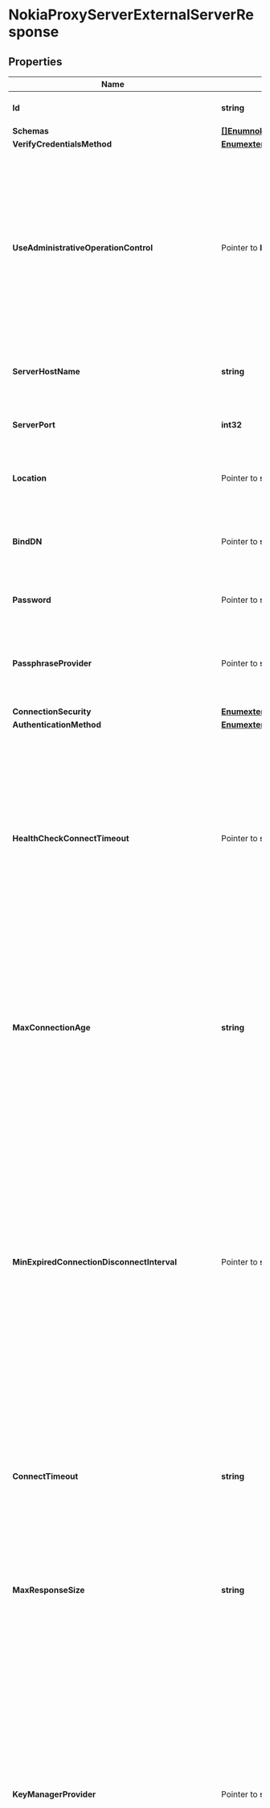 # NokiaProxyServerExternalServerResponse

## Properties

Name | Type | Description | Notes
------------ | ------------- | ------------- | -------------
**Id** | **string** | Name of the External Server | 
**Schemas** | [**[]EnumnokiaProxyServerExternalServerSchemaUrn**](EnumnokiaProxyServerExternalServerSchemaUrn.md) |  | 
**VerifyCredentialsMethod** | [**EnumexternalServerVerifyCredentialsMethodProp**](EnumexternalServerVerifyCredentialsMethodProp.md) |  | 
**UseAdministrativeOperationControl** | Pointer to **bool** | Indicates whether to include the administrative operation request control in requests sent to this server which are intended for administrative operations (e.g., health checking) rather than requests directly from clients. | [optional] 
**ServerHostName** | **string** | The host name or IP address of the target LDAP server. | 
**ServerPort** | **int32** | The port number on which the server listens for requests. | 
**Location** | Pointer to **string** | Specifies the location for the LDAP External Server. | [optional] 
**BindDN** | Pointer to **string** | The DN to use to bind to the target LDAP server if simple authentication is required. | [optional] 
**Password** | Pointer to **string** | The login password for the specified user. | [optional] 
**PassphraseProvider** | Pointer to **string** | The passphrase provider to use to obtain the login password for the specified user. | [optional] 
**ConnectionSecurity** | [**EnumexternalServerConnectionSecurityProp**](EnumexternalServerConnectionSecurityProp.md) |  | 
**AuthenticationMethod** | [**EnumexternalServerNokiaProxyServerAuthenticationMethodProp**](EnumexternalServerNokiaProxyServerAuthenticationMethodProp.md) |  | 
**HealthCheckConnectTimeout** | Pointer to **string** | Specifies the maximum length of time to wait for a connection to be established for the purpose of performing a health check. If the connection cannot be established within this length of time, the server will be classified as unavailable. | [optional] 
**MaxConnectionAge** | **string** | Specifies the maximum length of time that connections to this server should be allowed to remain established before being closed and replaced with newly-established connections. | 
**MinExpiredConnectionDisconnectInterval** | Pointer to **string** | Specifies the minimum length of time that should pass between connection closures as a result of the connections being established for longer than the maximum connection age. This may help avoid cases in which a large number of connections are closed and re-established in a short period of time because of the maximum connection age. | [optional] 
**ConnectTimeout** | **string** | Specifies the maximum length of time to wait for a connection to be established before giving up and considering the server unavailable. | 
**MaxResponseSize** | **string** | Specifies the maximum response size that should be supported for messages received from the LDAP external server. | 
**KeyManagerProvider** | Pointer to **string** | The key manager provider to use if SSL or StartTLS is to be used for connection-level security. When specifying a value for this property (except when using the Null key manager provider) you must ensure that the external server trusts this server&#39;s public certificate by adding this server&#39;s public certificate to the external server&#39;s trust store. | [optional] 
**TrustManagerProvider** | Pointer to **string** | The trust manager provider to use if SSL or StartTLS is to be used for connection-level security. | [optional] 
**InitialConnections** | Pointer to **int32** | The number of connections to initially establish to the LDAP external server. A value of zero indicates that the number of connections should be dynamically based on the number of available worker threads. This will be ignored when using a thread-local connection pool. | [optional] 
**MaxConnections** | Pointer to **int32** | The maximum number of concurrent connections to maintain for the LDAP external server. A value of zero indicates that the number of connections should be dynamically based on the number of available worker threads. This will be ignored when using a thread-local connection pool. | [optional] 
**DefunctConnectionResultCode** | Pointer to [**[]EnumexternalServerDefunctConnectionResultCodeProp**](EnumexternalServerDefunctConnectionResultCodeProp.md) | Specifies the operation result code values that should cause the associated connection should be considered defunct. If an operation fails with one of these result codes, then it will be terminated and an attempt will be made to establish a new connection in its place. | [optional] 
**AbandonOnTimeout** | Pointer to **bool** | Indicates whether to send an abandon request for an operation for which a response timeout is encountered. A request which has timed out on one server may be retried on another server regardless of whether an abandon request is sent, but if the initial attempt is not abandoned then a long-running operation may unnecessarily continue to consume processing resources on the initial server. | [optional] 
**Description** | Pointer to **string** | A description for this External Server | [optional] 
**Meta** | Pointer to [**MetaMeta**](MetaMeta.md) |  | [optional] 
**Urnpingidentityschemasconfigurationmessages20** | Pointer to [**MetaUrnPingidentitySchemasConfigurationMessages20**](MetaUrnPingidentitySchemasConfigurationMessages20.md) |  | [optional] 

## Methods

### NewNokiaProxyServerExternalServerResponse

`func NewNokiaProxyServerExternalServerResponse(id string, schemas []EnumnokiaProxyServerExternalServerSchemaUrn, verifyCredentialsMethod EnumexternalServerVerifyCredentialsMethodProp, serverHostName string, serverPort int32, connectionSecurity EnumexternalServerConnectionSecurityProp, authenticationMethod EnumexternalServerNokiaProxyServerAuthenticationMethodProp, maxConnectionAge string, connectTimeout string, maxResponseSize string, ) *NokiaProxyServerExternalServerResponse`

NewNokiaProxyServerExternalServerResponse instantiates a new NokiaProxyServerExternalServerResponse object
This constructor will assign default values to properties that have it defined,
and makes sure properties required by API are set, but the set of arguments
will change when the set of required properties is changed

### NewNokiaProxyServerExternalServerResponseWithDefaults

`func NewNokiaProxyServerExternalServerResponseWithDefaults() *NokiaProxyServerExternalServerResponse`

NewNokiaProxyServerExternalServerResponseWithDefaults instantiates a new NokiaProxyServerExternalServerResponse object
This constructor will only assign default values to properties that have it defined,
but it doesn't guarantee that properties required by API are set

### GetId

`func (o *NokiaProxyServerExternalServerResponse) GetId() string`

GetId returns the Id field if non-nil, zero value otherwise.

### GetIdOk

`func (o *NokiaProxyServerExternalServerResponse) GetIdOk() (*string, bool)`

GetIdOk returns a tuple with the Id field if it's non-nil, zero value otherwise
and a boolean to check if the value has been set.

### SetId

`func (o *NokiaProxyServerExternalServerResponse) SetId(v string)`

SetId sets Id field to given value.


### GetSchemas

`func (o *NokiaProxyServerExternalServerResponse) GetSchemas() []EnumnokiaProxyServerExternalServerSchemaUrn`

GetSchemas returns the Schemas field if non-nil, zero value otherwise.

### GetSchemasOk

`func (o *NokiaProxyServerExternalServerResponse) GetSchemasOk() (*[]EnumnokiaProxyServerExternalServerSchemaUrn, bool)`

GetSchemasOk returns a tuple with the Schemas field if it's non-nil, zero value otherwise
and a boolean to check if the value has been set.

### SetSchemas

`func (o *NokiaProxyServerExternalServerResponse) SetSchemas(v []EnumnokiaProxyServerExternalServerSchemaUrn)`

SetSchemas sets Schemas field to given value.


### GetVerifyCredentialsMethod

`func (o *NokiaProxyServerExternalServerResponse) GetVerifyCredentialsMethod() EnumexternalServerVerifyCredentialsMethodProp`

GetVerifyCredentialsMethod returns the VerifyCredentialsMethod field if non-nil, zero value otherwise.

### GetVerifyCredentialsMethodOk

`func (o *NokiaProxyServerExternalServerResponse) GetVerifyCredentialsMethodOk() (*EnumexternalServerVerifyCredentialsMethodProp, bool)`

GetVerifyCredentialsMethodOk returns a tuple with the VerifyCredentialsMethod field if it's non-nil, zero value otherwise
and a boolean to check if the value has been set.

### SetVerifyCredentialsMethod

`func (o *NokiaProxyServerExternalServerResponse) SetVerifyCredentialsMethod(v EnumexternalServerVerifyCredentialsMethodProp)`

SetVerifyCredentialsMethod sets VerifyCredentialsMethod field to given value.


### GetUseAdministrativeOperationControl

`func (o *NokiaProxyServerExternalServerResponse) GetUseAdministrativeOperationControl() bool`

GetUseAdministrativeOperationControl returns the UseAdministrativeOperationControl field if non-nil, zero value otherwise.

### GetUseAdministrativeOperationControlOk

`func (o *NokiaProxyServerExternalServerResponse) GetUseAdministrativeOperationControlOk() (*bool, bool)`

GetUseAdministrativeOperationControlOk returns a tuple with the UseAdministrativeOperationControl field if it's non-nil, zero value otherwise
and a boolean to check if the value has been set.

### SetUseAdministrativeOperationControl

`func (o *NokiaProxyServerExternalServerResponse) SetUseAdministrativeOperationControl(v bool)`

SetUseAdministrativeOperationControl sets UseAdministrativeOperationControl field to given value.

### HasUseAdministrativeOperationControl

`func (o *NokiaProxyServerExternalServerResponse) HasUseAdministrativeOperationControl() bool`

HasUseAdministrativeOperationControl returns a boolean if a field has been set.

### GetServerHostName

`func (o *NokiaProxyServerExternalServerResponse) GetServerHostName() string`

GetServerHostName returns the ServerHostName field if non-nil, zero value otherwise.

### GetServerHostNameOk

`func (o *NokiaProxyServerExternalServerResponse) GetServerHostNameOk() (*string, bool)`

GetServerHostNameOk returns a tuple with the ServerHostName field if it's non-nil, zero value otherwise
and a boolean to check if the value has been set.

### SetServerHostName

`func (o *NokiaProxyServerExternalServerResponse) SetServerHostName(v string)`

SetServerHostName sets ServerHostName field to given value.


### GetServerPort

`func (o *NokiaProxyServerExternalServerResponse) GetServerPort() int32`

GetServerPort returns the ServerPort field if non-nil, zero value otherwise.

### GetServerPortOk

`func (o *NokiaProxyServerExternalServerResponse) GetServerPortOk() (*int32, bool)`

GetServerPortOk returns a tuple with the ServerPort field if it's non-nil, zero value otherwise
and a boolean to check if the value has been set.

### SetServerPort

`func (o *NokiaProxyServerExternalServerResponse) SetServerPort(v int32)`

SetServerPort sets ServerPort field to given value.


### GetLocation

`func (o *NokiaProxyServerExternalServerResponse) GetLocation() string`

GetLocation returns the Location field if non-nil, zero value otherwise.

### GetLocationOk

`func (o *NokiaProxyServerExternalServerResponse) GetLocationOk() (*string, bool)`

GetLocationOk returns a tuple with the Location field if it's non-nil, zero value otherwise
and a boolean to check if the value has been set.

### SetLocation

`func (o *NokiaProxyServerExternalServerResponse) SetLocation(v string)`

SetLocation sets Location field to given value.

### HasLocation

`func (o *NokiaProxyServerExternalServerResponse) HasLocation() bool`

HasLocation returns a boolean if a field has been set.

### GetBindDN

`func (o *NokiaProxyServerExternalServerResponse) GetBindDN() string`

GetBindDN returns the BindDN field if non-nil, zero value otherwise.

### GetBindDNOk

`func (o *NokiaProxyServerExternalServerResponse) GetBindDNOk() (*string, bool)`

GetBindDNOk returns a tuple with the BindDN field if it's non-nil, zero value otherwise
and a boolean to check if the value has been set.

### SetBindDN

`func (o *NokiaProxyServerExternalServerResponse) SetBindDN(v string)`

SetBindDN sets BindDN field to given value.

### HasBindDN

`func (o *NokiaProxyServerExternalServerResponse) HasBindDN() bool`

HasBindDN returns a boolean if a field has been set.

### GetPassword

`func (o *NokiaProxyServerExternalServerResponse) GetPassword() string`

GetPassword returns the Password field if non-nil, zero value otherwise.

### GetPasswordOk

`func (o *NokiaProxyServerExternalServerResponse) GetPasswordOk() (*string, bool)`

GetPasswordOk returns a tuple with the Password field if it's non-nil, zero value otherwise
and a boolean to check if the value has been set.

### SetPassword

`func (o *NokiaProxyServerExternalServerResponse) SetPassword(v string)`

SetPassword sets Password field to given value.

### HasPassword

`func (o *NokiaProxyServerExternalServerResponse) HasPassword() bool`

HasPassword returns a boolean if a field has been set.

### GetPassphraseProvider

`func (o *NokiaProxyServerExternalServerResponse) GetPassphraseProvider() string`

GetPassphraseProvider returns the PassphraseProvider field if non-nil, zero value otherwise.

### GetPassphraseProviderOk

`func (o *NokiaProxyServerExternalServerResponse) GetPassphraseProviderOk() (*string, bool)`

GetPassphraseProviderOk returns a tuple with the PassphraseProvider field if it's non-nil, zero value otherwise
and a boolean to check if the value has been set.

### SetPassphraseProvider

`func (o *NokiaProxyServerExternalServerResponse) SetPassphraseProvider(v string)`

SetPassphraseProvider sets PassphraseProvider field to given value.

### HasPassphraseProvider

`func (o *NokiaProxyServerExternalServerResponse) HasPassphraseProvider() bool`

HasPassphraseProvider returns a boolean if a field has been set.

### GetConnectionSecurity

`func (o *NokiaProxyServerExternalServerResponse) GetConnectionSecurity() EnumexternalServerConnectionSecurityProp`

GetConnectionSecurity returns the ConnectionSecurity field if non-nil, zero value otherwise.

### GetConnectionSecurityOk

`func (o *NokiaProxyServerExternalServerResponse) GetConnectionSecurityOk() (*EnumexternalServerConnectionSecurityProp, bool)`

GetConnectionSecurityOk returns a tuple with the ConnectionSecurity field if it's non-nil, zero value otherwise
and a boolean to check if the value has been set.

### SetConnectionSecurity

`func (o *NokiaProxyServerExternalServerResponse) SetConnectionSecurity(v EnumexternalServerConnectionSecurityProp)`

SetConnectionSecurity sets ConnectionSecurity field to given value.


### GetAuthenticationMethod

`func (o *NokiaProxyServerExternalServerResponse) GetAuthenticationMethod() EnumexternalServerNokiaProxyServerAuthenticationMethodProp`

GetAuthenticationMethod returns the AuthenticationMethod field if non-nil, zero value otherwise.

### GetAuthenticationMethodOk

`func (o *NokiaProxyServerExternalServerResponse) GetAuthenticationMethodOk() (*EnumexternalServerNokiaProxyServerAuthenticationMethodProp, bool)`

GetAuthenticationMethodOk returns a tuple with the AuthenticationMethod field if it's non-nil, zero value otherwise
and a boolean to check if the value has been set.

### SetAuthenticationMethod

`func (o *NokiaProxyServerExternalServerResponse) SetAuthenticationMethod(v EnumexternalServerNokiaProxyServerAuthenticationMethodProp)`

SetAuthenticationMethod sets AuthenticationMethod field to given value.


### GetHealthCheckConnectTimeout

`func (o *NokiaProxyServerExternalServerResponse) GetHealthCheckConnectTimeout() string`

GetHealthCheckConnectTimeout returns the HealthCheckConnectTimeout field if non-nil, zero value otherwise.

### GetHealthCheckConnectTimeoutOk

`func (o *NokiaProxyServerExternalServerResponse) GetHealthCheckConnectTimeoutOk() (*string, bool)`

GetHealthCheckConnectTimeoutOk returns a tuple with the HealthCheckConnectTimeout field if it's non-nil, zero value otherwise
and a boolean to check if the value has been set.

### SetHealthCheckConnectTimeout

`func (o *NokiaProxyServerExternalServerResponse) SetHealthCheckConnectTimeout(v string)`

SetHealthCheckConnectTimeout sets HealthCheckConnectTimeout field to given value.

### HasHealthCheckConnectTimeout

`func (o *NokiaProxyServerExternalServerResponse) HasHealthCheckConnectTimeout() bool`

HasHealthCheckConnectTimeout returns a boolean if a field has been set.

### GetMaxConnectionAge

`func (o *NokiaProxyServerExternalServerResponse) GetMaxConnectionAge() string`

GetMaxConnectionAge returns the MaxConnectionAge field if non-nil, zero value otherwise.

### GetMaxConnectionAgeOk

`func (o *NokiaProxyServerExternalServerResponse) GetMaxConnectionAgeOk() (*string, bool)`

GetMaxConnectionAgeOk returns a tuple with the MaxConnectionAge field if it's non-nil, zero value otherwise
and a boolean to check if the value has been set.

### SetMaxConnectionAge

`func (o *NokiaProxyServerExternalServerResponse) SetMaxConnectionAge(v string)`

SetMaxConnectionAge sets MaxConnectionAge field to given value.


### GetMinExpiredConnectionDisconnectInterval

`func (o *NokiaProxyServerExternalServerResponse) GetMinExpiredConnectionDisconnectInterval() string`

GetMinExpiredConnectionDisconnectInterval returns the MinExpiredConnectionDisconnectInterval field if non-nil, zero value otherwise.

### GetMinExpiredConnectionDisconnectIntervalOk

`func (o *NokiaProxyServerExternalServerResponse) GetMinExpiredConnectionDisconnectIntervalOk() (*string, bool)`

GetMinExpiredConnectionDisconnectIntervalOk returns a tuple with the MinExpiredConnectionDisconnectInterval field if it's non-nil, zero value otherwise
and a boolean to check if the value has been set.

### SetMinExpiredConnectionDisconnectInterval

`func (o *NokiaProxyServerExternalServerResponse) SetMinExpiredConnectionDisconnectInterval(v string)`

SetMinExpiredConnectionDisconnectInterval sets MinExpiredConnectionDisconnectInterval field to given value.

### HasMinExpiredConnectionDisconnectInterval

`func (o *NokiaProxyServerExternalServerResponse) HasMinExpiredConnectionDisconnectInterval() bool`

HasMinExpiredConnectionDisconnectInterval returns a boolean if a field has been set.

### GetConnectTimeout

`func (o *NokiaProxyServerExternalServerResponse) GetConnectTimeout() string`

GetConnectTimeout returns the ConnectTimeout field if non-nil, zero value otherwise.

### GetConnectTimeoutOk

`func (o *NokiaProxyServerExternalServerResponse) GetConnectTimeoutOk() (*string, bool)`

GetConnectTimeoutOk returns a tuple with the ConnectTimeout field if it's non-nil, zero value otherwise
and a boolean to check if the value has been set.

### SetConnectTimeout

`func (o *NokiaProxyServerExternalServerResponse) SetConnectTimeout(v string)`

SetConnectTimeout sets ConnectTimeout field to given value.


### GetMaxResponseSize

`func (o *NokiaProxyServerExternalServerResponse) GetMaxResponseSize() string`

GetMaxResponseSize returns the MaxResponseSize field if non-nil, zero value otherwise.

### GetMaxResponseSizeOk

`func (o *NokiaProxyServerExternalServerResponse) GetMaxResponseSizeOk() (*string, bool)`

GetMaxResponseSizeOk returns a tuple with the MaxResponseSize field if it's non-nil, zero value otherwise
and a boolean to check if the value has been set.

### SetMaxResponseSize

`func (o *NokiaProxyServerExternalServerResponse) SetMaxResponseSize(v string)`

SetMaxResponseSize sets MaxResponseSize field to given value.


### GetKeyManagerProvider

`func (o *NokiaProxyServerExternalServerResponse) GetKeyManagerProvider() string`

GetKeyManagerProvider returns the KeyManagerProvider field if non-nil, zero value otherwise.

### GetKeyManagerProviderOk

`func (o *NokiaProxyServerExternalServerResponse) GetKeyManagerProviderOk() (*string, bool)`

GetKeyManagerProviderOk returns a tuple with the KeyManagerProvider field if it's non-nil, zero value otherwise
and a boolean to check if the value has been set.

### SetKeyManagerProvider

`func (o *NokiaProxyServerExternalServerResponse) SetKeyManagerProvider(v string)`

SetKeyManagerProvider sets KeyManagerProvider field to given value.

### HasKeyManagerProvider

`func (o *NokiaProxyServerExternalServerResponse) HasKeyManagerProvider() bool`

HasKeyManagerProvider returns a boolean if a field has been set.

### GetTrustManagerProvider

`func (o *NokiaProxyServerExternalServerResponse) GetTrustManagerProvider() string`

GetTrustManagerProvider returns the TrustManagerProvider field if non-nil, zero value otherwise.

### GetTrustManagerProviderOk

`func (o *NokiaProxyServerExternalServerResponse) GetTrustManagerProviderOk() (*string, bool)`

GetTrustManagerProviderOk returns a tuple with the TrustManagerProvider field if it's non-nil, zero value otherwise
and a boolean to check if the value has been set.

### SetTrustManagerProvider

`func (o *NokiaProxyServerExternalServerResponse) SetTrustManagerProvider(v string)`

SetTrustManagerProvider sets TrustManagerProvider field to given value.

### HasTrustManagerProvider

`func (o *NokiaProxyServerExternalServerResponse) HasTrustManagerProvider() bool`

HasTrustManagerProvider returns a boolean if a field has been set.

### GetInitialConnections

`func (o *NokiaProxyServerExternalServerResponse) GetInitialConnections() int32`

GetInitialConnections returns the InitialConnections field if non-nil, zero value otherwise.

### GetInitialConnectionsOk

`func (o *NokiaProxyServerExternalServerResponse) GetInitialConnectionsOk() (*int32, bool)`

GetInitialConnectionsOk returns a tuple with the InitialConnections field if it's non-nil, zero value otherwise
and a boolean to check if the value has been set.

### SetInitialConnections

`func (o *NokiaProxyServerExternalServerResponse) SetInitialConnections(v int32)`

SetInitialConnections sets InitialConnections field to given value.

### HasInitialConnections

`func (o *NokiaProxyServerExternalServerResponse) HasInitialConnections() bool`

HasInitialConnections returns a boolean if a field has been set.

### GetMaxConnections

`func (o *NokiaProxyServerExternalServerResponse) GetMaxConnections() int32`

GetMaxConnections returns the MaxConnections field if non-nil, zero value otherwise.

### GetMaxConnectionsOk

`func (o *NokiaProxyServerExternalServerResponse) GetMaxConnectionsOk() (*int32, bool)`

GetMaxConnectionsOk returns a tuple with the MaxConnections field if it's non-nil, zero value otherwise
and a boolean to check if the value has been set.

### SetMaxConnections

`func (o *NokiaProxyServerExternalServerResponse) SetMaxConnections(v int32)`

SetMaxConnections sets MaxConnections field to given value.

### HasMaxConnections

`func (o *NokiaProxyServerExternalServerResponse) HasMaxConnections() bool`

HasMaxConnections returns a boolean if a field has been set.

### GetDefunctConnectionResultCode

`func (o *NokiaProxyServerExternalServerResponse) GetDefunctConnectionResultCode() []EnumexternalServerDefunctConnectionResultCodeProp`

GetDefunctConnectionResultCode returns the DefunctConnectionResultCode field if non-nil, zero value otherwise.

### GetDefunctConnectionResultCodeOk

`func (o *NokiaProxyServerExternalServerResponse) GetDefunctConnectionResultCodeOk() (*[]EnumexternalServerDefunctConnectionResultCodeProp, bool)`

GetDefunctConnectionResultCodeOk returns a tuple with the DefunctConnectionResultCode field if it's non-nil, zero value otherwise
and a boolean to check if the value has been set.

### SetDefunctConnectionResultCode

`func (o *NokiaProxyServerExternalServerResponse) SetDefunctConnectionResultCode(v []EnumexternalServerDefunctConnectionResultCodeProp)`

SetDefunctConnectionResultCode sets DefunctConnectionResultCode field to given value.

### HasDefunctConnectionResultCode

`func (o *NokiaProxyServerExternalServerResponse) HasDefunctConnectionResultCode() bool`

HasDefunctConnectionResultCode returns a boolean if a field has been set.

### GetAbandonOnTimeout

`func (o *NokiaProxyServerExternalServerResponse) GetAbandonOnTimeout() bool`

GetAbandonOnTimeout returns the AbandonOnTimeout field if non-nil, zero value otherwise.

### GetAbandonOnTimeoutOk

`func (o *NokiaProxyServerExternalServerResponse) GetAbandonOnTimeoutOk() (*bool, bool)`

GetAbandonOnTimeoutOk returns a tuple with the AbandonOnTimeout field if it's non-nil, zero value otherwise
and a boolean to check if the value has been set.

### SetAbandonOnTimeout

`func (o *NokiaProxyServerExternalServerResponse) SetAbandonOnTimeout(v bool)`

SetAbandonOnTimeout sets AbandonOnTimeout field to given value.

### HasAbandonOnTimeout

`func (o *NokiaProxyServerExternalServerResponse) HasAbandonOnTimeout() bool`

HasAbandonOnTimeout returns a boolean if a field has been set.

### GetDescription

`func (o *NokiaProxyServerExternalServerResponse) GetDescription() string`

GetDescription returns the Description field if non-nil, zero value otherwise.

### GetDescriptionOk

`func (o *NokiaProxyServerExternalServerResponse) GetDescriptionOk() (*string, bool)`

GetDescriptionOk returns a tuple with the Description field if it's non-nil, zero value otherwise
and a boolean to check if the value has been set.

### SetDescription

`func (o *NokiaProxyServerExternalServerResponse) SetDescription(v string)`

SetDescription sets Description field to given value.

### HasDescription

`func (o *NokiaProxyServerExternalServerResponse) HasDescription() bool`

HasDescription returns a boolean if a field has been set.

### GetMeta

`func (o *NokiaProxyServerExternalServerResponse) GetMeta() MetaMeta`

GetMeta returns the Meta field if non-nil, zero value otherwise.

### GetMetaOk

`func (o *NokiaProxyServerExternalServerResponse) GetMetaOk() (*MetaMeta, bool)`

GetMetaOk returns a tuple with the Meta field if it's non-nil, zero value otherwise
and a boolean to check if the value has been set.

### SetMeta

`func (o *NokiaProxyServerExternalServerResponse) SetMeta(v MetaMeta)`

SetMeta sets Meta field to given value.

### HasMeta

`func (o *NokiaProxyServerExternalServerResponse) HasMeta() bool`

HasMeta returns a boolean if a field has been set.

### GetUrnpingidentityschemasconfigurationmessages20

`func (o *NokiaProxyServerExternalServerResponse) GetUrnpingidentityschemasconfigurationmessages20() MetaUrnPingidentitySchemasConfigurationMessages20`

GetUrnpingidentityschemasconfigurationmessages20 returns the Urnpingidentityschemasconfigurationmessages20 field if non-nil, zero value otherwise.

### GetUrnpingidentityschemasconfigurationmessages20Ok

`func (o *NokiaProxyServerExternalServerResponse) GetUrnpingidentityschemasconfigurationmessages20Ok() (*MetaUrnPingidentitySchemasConfigurationMessages20, bool)`

GetUrnpingidentityschemasconfigurationmessages20Ok returns a tuple with the Urnpingidentityschemasconfigurationmessages20 field if it's non-nil, zero value otherwise
and a boolean to check if the value has been set.

### SetUrnpingidentityschemasconfigurationmessages20

`func (o *NokiaProxyServerExternalServerResponse) SetUrnpingidentityschemasconfigurationmessages20(v MetaUrnPingidentitySchemasConfigurationMessages20)`

SetUrnpingidentityschemasconfigurationmessages20 sets Urnpingidentityschemasconfigurationmessages20 field to given value.

### HasUrnpingidentityschemasconfigurationmessages20

`func (o *NokiaProxyServerExternalServerResponse) HasUrnpingidentityschemasconfigurationmessages20() bool`

HasUrnpingidentityschemasconfigurationmessages20 returns a boolean if a field has been set.


[[Back to Model list]](../README.md#documentation-for-models) [[Back to API list]](../README.md#documentation-for-api-endpoints) [[Back to README]](../README.md)


